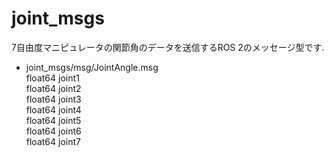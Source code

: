 # joint_msgs
7自由度マニピュレータの関節角のデータを送信するROS 2のメッセージ型です.  
  
* joint_msgs/msg/JointAngle.msg  
float64 joint1  
float64 joint2  
float64 joint3  
float64 joint4  
float64 joint5  
float64 joint6  
float64 joint7  
